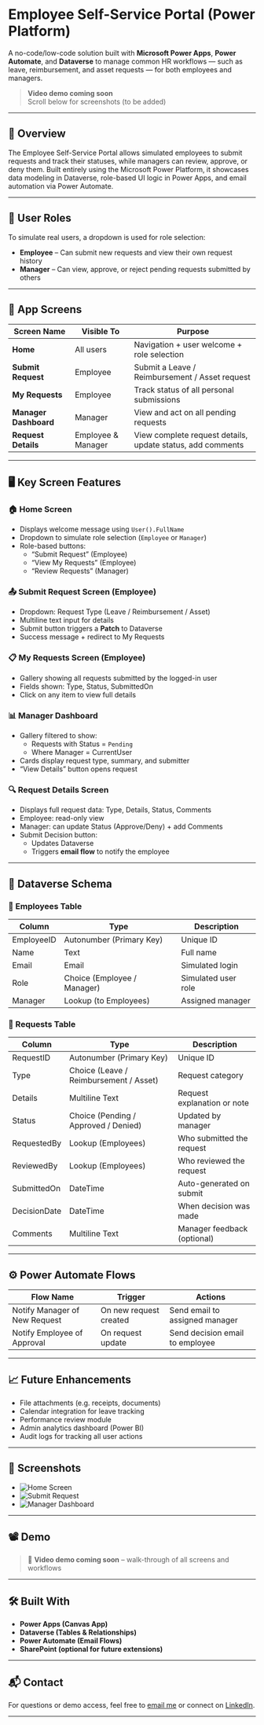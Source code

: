 # Employee Self-Service Portal (Power Platform)

A no-code/low-code solution built with **Microsoft Power Apps**, **Power Automate**, and **Dataverse** to manage common HR workflows — such as leave, reimbursement, and asset requests — for both employees and managers.

> **Video demo coming soon**  
> Scroll below for screenshots (to be added)

---

## 🚀 Overview

The Employee Self-Service Portal allows simulated employees to submit requests and track their statuses, while managers can review, approve, or deny them. Built entirely using the Microsoft Power Platform, it showcases data modeling in Dataverse, role-based UI logic in Power Apps, and email automation via Power Automate.

---

## 👥 User Roles

To simulate real users, a dropdown is used for role selection:

- **Employee** – Can submit new requests and view their own request history
- **Manager** – Can view, approve, or reject pending requests submitted by others

---

## 🧩 App Screens

| Screen Name          | Visible To         | Purpose                                                   |
|----------------------|--------------------|------------------------------------------------------------|
| **Home**             | All users          | Navigation + user welcome + role selection                |
| **Submit Request**   | Employee           | Submit a Leave / Reimbursement / Asset request            |
| **My Requests**      | Employee           | Track status of all personal submissions                  |
| **Manager Dashboard**| Manager            | View and act on all pending requests                      |
| **Request Details**  | Employee & Manager | View complete request details, update status, add comments|

---

## 🖥️ Key Screen Features

### 🏠 Home Screen
- Displays welcome message using `User().FullName`
- Dropdown to simulate role selection (`Employee` or `Manager`)
- Role-based buttons:
  - “Submit Request” (Employee)
  - “View My Requests” (Employee)
  - “Review Requests” (Manager)

### 📤 Submit Request Screen (Employee)
- Dropdown: Request Type (Leave / Reimbursement / Asset)
- Multiline text input for details
- Submit button triggers a **Patch** to Dataverse
- Success message + redirect to My Requests

### 📋 My Requests Screen (Employee)
- Gallery showing all requests submitted by the logged-in user
- Fields shown: Type, Status, SubmittedOn
- Click on any item to view full details

### 📊 Manager Dashboard
- Gallery filtered to show:
  - Requests with Status = `Pending`
  - Where Manager = CurrentUser
- Cards display request type, summary, and submitter
- “View Details” button opens request

### 🔍 Request Details Screen
- Displays full request data: Type, Details, Status, Comments
- Employee: read-only view
- Manager: can update Status (Approve/Deny) + add Comments
- Submit Decision button:
  - Updates Dataverse
  - Triggers **email flow** to notify the employee

---

## 🧱 Dataverse Schema

### 📘 Employees Table
| Column       | Type                          | Description                  |
|--------------|-------------------------------|------------------------------|
| EmployeeID   | Autonumber (Primary Key)       | Unique ID                    |
| Name         | Text                           | Full name                    |
| Email        | Email                          | Simulated login              |
| Role         | Choice (Employee / Manager)    | Simulated user role          |
| Manager      | Lookup (to Employees)          | Assigned manager             |

### 📝 Requests Table
| Column        | Type                           | Description                        |
|---------------|--------------------------------|------------------------------------|
| RequestID     | Autonumber (Primary Key)        | Unique ID                          |
| Type          | Choice (Leave / Reimbursement / Asset) | Request category            |
| Details       | Multiline Text                 | Request explanation or note        |
| Status        | Choice (Pending / Approved / Denied) | Updated by manager            |
| RequestedBy   | Lookup (Employees)             | Who submitted the request          |
| ReviewedBy    | Lookup (Employees)             | Who reviewed the request           |
| SubmittedOn   | DateTime                       | Auto-generated on submit           |
| DecisionDate  | DateTime                       | When decision was made             |
| Comments      | Multiline Text                 | Manager feedback (optional)        |

---

## ⚙️ Power Automate Flows

| Flow Name                    | Trigger               | Actions                          |
|-----------------------------|------------------------|----------------------------------|
| Notify Manager of New Request | On new request created | Send email to assigned manager   |
| Notify Employee of Approval   | On request update      | Send decision email to employee  |

---

## 📈 Future Enhancements

- File attachments (e.g. receipts, documents)
- Calendar integration for leave tracking
- Performance review module
- Admin analytics dashboard (Power BI)
- Audit logs for tracking all user actions

---

## 📸 Screenshots

- ![Home Screen](./images/home.png)
- ![Submit Request](./images/submit.png)
- ![Manager Dashboard](./images/manager.png)

---

## 📽️ Demo

> 🎥 **Video demo coming soon** – walk-through of all screens and workflows

---

## 🛠️ Built With

- **Power Apps (Canvas App)**
- **Dataverse (Tables & Relationships)**
- **Power Automate (Email Flows)**
- **SharePoint (optional for future extensions)**

---

## 📬 Contact

For questions or demo access, feel free to [email me](mailto:bulandchoudhary1@gmail.com) or connect on [LinkedIn](https://www.linkedin.com/in/buland-choudhary/).

---

